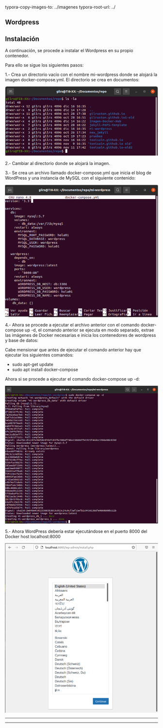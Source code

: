 typora-copy-images-to: ../imagenes
typora-root-url: ../



## Wordpress



## Instalación

A continuación, se procede a instalar el Wordpress en su propio contenedor. 

Para ello se sigue los siguientes pasos:

1.- Crea un directorio vacío con el nombre mi-wordpress donde se alojará la imagen docker-compose.yml. El directorio se crea en documentos:

![i1](../imagenes/i1.png)



2.- Cambiar al directorio donde se alojará la imagen.

3.- Se crea un archivo llamado docker-compose.yml que inicia el blog de WordPress y una instancia de MySQL con el siguiente contenido:

![i2](../imagenes/i2.png)



4.- Ahora se procede a ejecutar el archivo anterior con el comando docker-compose up -d, el comando anterior se ejecuta en modo separado, extrae las imágenes de Docker necesarias e inicia los contenedores de wordpress y base de datos:

Cabe mensionar que antes de ejecutar el comando anterior hay que ejecutar los siguientes comandos:

- sudo apt-get update
- sudo apt  install docker-compose

Ahora si se procede a ejecutar el comando docker-compose up -d:

![i3](../imagenes/i3.png)



5.- Ahora WordPress debería estar ejecutándose en el puerto 8000 del Docker host localhost:8000

![i4](../imagenes/i4.png)



---

---


